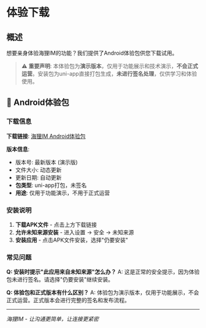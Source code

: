# 体验下载

## 概述

想要亲身体验海狸IM的功能？我们提供了Android体验包供您下载试用。

> ⚠️ **重要声明**: 本体验包为**演示版本**，仅用于功能展示和技术演示，**不会正式运营**。安装包为uni-app直接打包生成，**未进行签名处理**，仅供学习和体验使用。

## 📱 Android体验包

### 下载信息

**下载链接**: [海狸IM Android体验包](https://github.com/wsrh8888/beaver-docs/releases/download/lastest/latest.apk)

**版本信息**:
- 版本号: 最新版本 (演示版)
- 文件大小: 动态更新
- 更新日期: 自动更新
- **包类型**: uni-app打包，未签名
- **用途**: 仅用于功能演示，不用于正式运营

### 安装说明

1. **下载APK文件** - 点击上方下载链接
2. **允许未知来源安装** - 进入设置 → 安全 → 未知来源
3. **安装应用** - 点击APK文件安装，选择"仍要安装"

### 常见问题

**Q: 安装时提示"此应用来自未知来源"怎么办？**
A: 这是正常的安全提示，因为体验包未进行签名。请选择"仍要安装"继续安装。

**Q: 体验包和正式版本有什么区别？**
A: 体验包为演示版本，仅用于功能展示，不会正式运营。正式版本会进行完整的签名和发布流程。

---

*海狸IM - 让沟通更简单，让连接更紧密* 